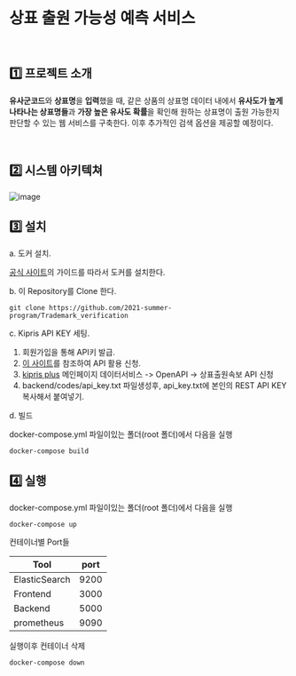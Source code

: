 # 상표 출원 가능성 예측 서비스 
<br>

## **1️⃣  프로젝트 소개**

**유사군코드**와 **상표명**을 **입력**했을 때, 같은 상품의 상표명 데이터 내에서 **유사도가 높게 나타나는 상표명들**과 **가장 높은 유사도 확률**을 확인해 원하는 상표명이 출원 가능한지 판단할 수 있는 웹 서비스를 구축한다. 이후 추가적인 검색 옵션을 제공할 예정이다.

<br>

## **2️⃣  시스템 아키텍쳐**

![image](https://user-images.githubusercontent.com/75110752/126906344-987e72df-96d7-4b94-a7d3-e349dde21571.png)

## **3️⃣  설치**

a. 도커 설치.

[공식 사이트](https://docs.docker.com/engine/install/)의 가이드를 따라서 도커를 설치한다.

b. 이 Repository를 Clone 한다.
```shell
git clone https://github.com/2021-summer-program/Trademark_verification
```
c. Kipris API KEY 세팅.

1. 회원가입을 통해 API키 발급.
2. [이 사이트](https://plus.kipris.or.kr/portal/bbs/view.do?bbsId=B0000004&nttId=683&menuNo=200019)를 참조하여 API 활용 신청.
3. [kipris plus](https://plus.kipris.or.kr/portal/main.do) 메인페이지 데이터서비스 -> OpenAPI -> 상표출원속보 API 신청
4. backend/codes/api_key.txt 파일생성후, api_key.txt에 본인의 REST API KEY 복사해서 붙여넣기.

d. 빌드

docker-compose.yml 파일이있는 폴더(root 폴더)에서 다음을 실행
```shell
docker-compose build
```

## **4️⃣  실행**

docker-compose.yml 파일이있는 폴더(root 폴더)에서 다음을 실행

```shell
docker-compose up
```

컨테이너별 Port들 

Tool | port |
--- | --- | 
ElasticSearch | 9200 |
Frontend | 3000 |
Backend | 5000 |
prometheus | 9090 |


실행이후 컨테이너 삭제

```shell
docker-compose down
```
